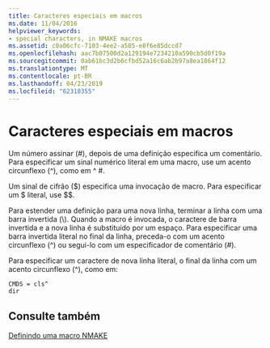 ```yaml
---
title: Caracteres especiais em macros
ms.date: 11/04/2016
helpviewer_keywords:
- special characters, in NMAKE macros
ms.assetid: c0a06cfc-7103-4ee2-a585-e8f6e85dccd7
ms.openlocfilehash: aac7b07500d2a129194e7234210a590cb5d0f19a
ms.sourcegitcommit: 0ab61bc3d2b6cfbd52a16c6ab2b97a8ea1864f12
ms.translationtype: MT
ms.contentlocale: pt-BR
ms.lasthandoff: 04/23/2019
ms.locfileid: "62318355"
---
```

# <a name="special-characters-in-macros"></a>Caracteres especiais em macros

Um número assinar (#), depois de uma definição especifica um comentário. Para especificar um sinal numérico literal em uma macro, use um acento circunflexo (^), como em ^ #.

Um sinal de cifrão ($) especifica uma invocação de macro. Para especificar um $ literal, use $$.

Para estender uma definição para uma nova linha, terminar a linha com uma barra invertida (\\). Quando a macro é invocada, o caractere de barra invertida e a nova linha é substituído por um espaço. Para especificar uma barra invertida literal no final da linha, preceda-o com um acento circunflexo (^) ou segui-lo com um especificador de comentário (#).

Para especificar um caractere de nova linha literal, o final da linha com um acento circunflexo (^), como em:

```
CMDS = cls^
dir
```

## <a name="see-also"></a>Consulte também

[Definindo uma macro NMAKE](defining-an-nmake-macro.md)
